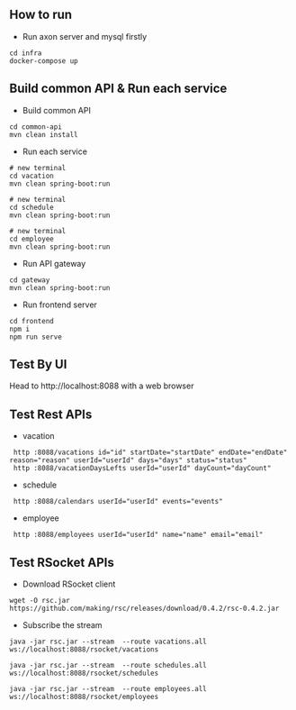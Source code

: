## How to run

- Run axon server and mysql firstly

```
cd infra
docker-compose up
```

## Build common API & Run each service

- Build common API
```
cd common-api
mvn clean install
```

- Run each service
```
# new terminal
cd vacation
mvn clean spring-boot:run

# new terminal
cd schedule
mvn clean spring-boot:run

# new terminal
cd employee
mvn clean spring-boot:run

```

- Run API gateway
```
cd gateway
mvn clean spring-boot:run
```

- Run frontend server
```
cd frontend
npm i
npm run serve

```

## Test By UI
Head to http://localhost:8088 with a web browser

## Test Rest APIs
- vacation
```
 http :8088/vacations id="id" startDate="startDate" endDate="endDate" reason="reason" userId="userId" days="days" status="status" 
 http :8088/vacationDaysLefts userId="userId" dayCount="dayCount" 
```
- schedule
```
 http :8088/calendars userId="userId" events="events" 
```
- employee
```
 http :8088/employees userId="userId" name="name" email="email" 
```

## Test RSocket APIs

- Download RSocket client
```
wget -O rsc.jar https://github.com/making/rsc/releases/download/0.4.2/rsc-0.4.2.jar
```
- Subscribe the stream
```
java -jar rsc.jar --stream  --route vacations.all ws://localhost:8088/rsocket/vacations

java -jar rsc.jar --stream  --route schedules.all ws://localhost:8088/rsocket/schedules

java -jar rsc.jar --stream  --route employees.all ws://localhost:8088/rsocket/employees

```
